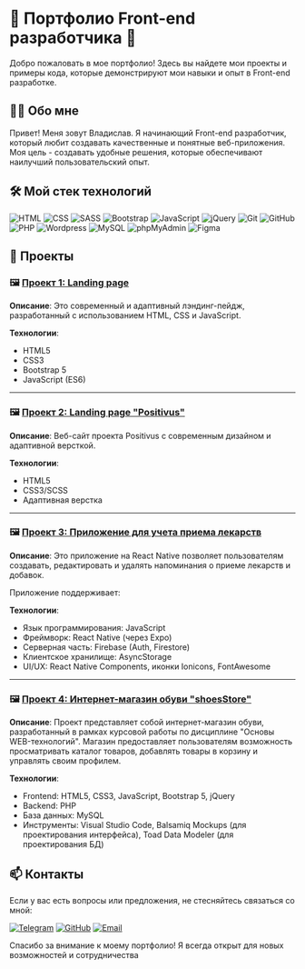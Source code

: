 # 🌟 Портфолио Front-end разработчика 🌟

Добро пожаловать в мое портфолио! Здесь вы найдете мои проекты и примеры кода, которые демонстрируют мои навыки и опыт в Front-end разработке.

## 👨‍💻 Обо мне

Привет! Меня зовут Владислав. Я начинающий Front-end разработчик, который любит создавать качественные и понятные веб-приложения. Моя цель - создавать удобные решения, которые обеспечивают наилучший пользовательский опыт.

## 🛠️ Мой стек технологий
![HTML](https://img.shields.io/badge/-HTML-333?style=for-the-badge&logo=html5)
![CSS](https://img.shields.io/badge/-CSS-333?style=for-the-badge&logo=css3&logoColor=blue)
![SASS](https://img.shields.io/badge/-SASS-333?style=for-the-badge&logo=SASS)
![Bootstrap](https://img.shields.io/badge/-Bootstrap-333?style=for-the-badge&logo=Bootstrap)
![JavaScript](https://img.shields.io/badge/-JavaScript-333?style=for-the-badge&logo=javascript)
![jQuery](https://img.shields.io/badge/-jQuery-333?style=for-the-badge&logo=jQuery&logoColor=blue)
![Git](https://img.shields.io/badge/-Git-333?style=for-the-badge&logo=Git)
![GitHub](https://img.shields.io/badge/-GitHub-333?style=for-the-badge&logo=GitHub)
![PHP](https://img.shields.io/badge/-PHP-333?style=for-the-badge&logo=PHP)
![Wordpress](https://img.shields.io/badge/-Wordpress-333?style=for-the-badge&logo=Wordpress&logoColor=blue)
![MySQL](https://img.shields.io/badge/-MySQL-333?style=for-the-badge)
![phpMyAdmin](https://img.shields.io/badge/-phpMyAdmin-333?style=for-the-badge)
![Figma](https://img.shields.io/badge/-Figma-333?style=for-the-badge&logo=Figma)

## 🚀 Проекты

### 🖼️ [Проект 1: Landing page](https://github.com/vlad-ryad/-course_work)

**Описание**: Это современный и адаптивный лэндинг-пейдж, разработанный с использованием HTML, CSS и JavaScript.

**Технологии**:
- HTML5
- CSS3
- Bootstrap 5  
- JavaScript (ES6)

---

### 🖼️ [Проект 2: Landing page "Positivus"](https://github.com/vlad-ryad/positivus-frontend)

**Описание**: Веб-сайт проекта Positivus с современным дизайном и адаптивной версткой.

**Технологии**:
- HTML5
- CSS3/SCSS
- Адаптивная верстка

---

### 🖼️ [Проект 3: Приложение для учета приема лекарств](https://github.com/vlad-ryad/Medical-Reminder-App)

**Описание**: Это приложение на React Native позволяет пользователям создавать, редактировать и удалять напоминания о приеме лекарств и добавок.

Приложение поддерживает:

**Технологии**:
- Язык программирования: JavaScript
- Фреймворк: React Native (через Expo)
- Серверная часть: Firebase (Auth, Firestore)
- Клиентское хранилище: AsyncStorage
- UI/UX: React Native Components, иконки Ionicons, FontAwesome

---

### 🖼️ [Проект 4: Интернет-магазин обуви "shoesStore"](https://github.com/vlad-ryad/shoesStore)

**Описание**: Проект представляет собой интернет-магазин обуви, разработанный в рамках курсовой работы по дисциплине "Основы WEB-технологий". Магазин предоставляет пользователям возможность просматривать каталог товаров, добавлять товары в корзину и управлять своим профилем.

**Технологии**:
- Frontend: HTML5, CSS3, JavaScript, Bootstrap 5, jQuery
- Backend: PHP
- База данных: MySQL
- Инструменты: Visual Studio Code, Balsamiq Mockups (для проектирования интерфейса), Toad Data Modeler (для проектирования БД)

## 📫 Контакты

Если у вас есть вопросы или предложения, не стесняйтесь связаться со мной:

[![Telegram](https://img.shields.io/badge/-Telegram-333?style=for-the-badge&logo=telegram&logoColor=27A0D9)](https://t.me/vlad_ryad)
[![GitHub](https://img.shields.io/badge/-GitHub-333?style=for-the-badge&logo=GitHub&logoColor=fff)](https://github.com/vlad-ryad)
[![Email](https://img.shields.io/badge/-Email-333?style=for-the-badge&logo=gmail&logoColor=white)](mailto:work.ryadinsky@gmail.com)

Спасибо за внимание к моему портфолио! Я всегда открыт для новых возможностей и сотрудничества
